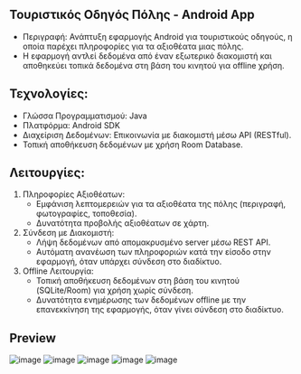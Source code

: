 ## Τουριστικός Οδηγός Πόλης - Android App
- Περιγραφή: Ανάπτυξη εφαρμογής Android για τουριστικούς οδηγούς, η οποία παρέχει πληροφορίες για τα αξιοθέατα μιας πόλης.
- Η εφαρμογή αντλεί δεδομένα από έναν εξωτερικό διακομιστή και αποθηκεύει τοπικά δεδομένα στη βάση του κινητού για offline χρήση.


##  Τεχνολογίες:
- Γλώσσα Προγραμματισμού: Java
- Πλατφόρμα: Android SDK
- Διαχείριση Δεδομένων: Επικοινωνία με διακομιστή μέσω API (RESTful).
- Τοπική αποθήκευση δεδομένων με χρήση Room Database.
  
## Λειτουργίες:
1. Πληροφορίες Αξιοθέατων:
      * Εμφάνιση λεπτομερειών για τα αξιοθέατα της πόλης (περιγραφή, φωτογραφίες, τοποθεσία).
      * Δυνατότητα προβολής αξιοθέατων σε χάρτη.
2. Σύνδεση με Διακομιστή:
      * Λήψη δεδομένων από απομακρυσμένο server μέσω REST API.
      * Αυτόματη ανανέωση των πληροφοριών κατά την είσοδο στην εφαρμογή, όταν υπάρχει σύνδεση στο διαδίκτυο.
3. Offline Λειτουργία:
      * Τοπική αποθήκευση δεδομένων στη βάση του κινητού (SQLite/Room) για χρήση χωρίς σύνδεση.
      * Δυνατότητα ενημέρωσης των δεδομένων offline με την επανεκκίνηση της εφαρμογής, όταν γίνει σύνδεση στο διαδίκτυο.
  
## Preview

![image](https://github.com/haris2718/KastoriaCityGuideNew/blob/main//assets/first_page_com.example.kastoria_guide.jpg)
![image](https://github.com/haris2718/KastoriaCityGuideNew/blob/main//assets/second_page_com.example.kastoria_guide.jpg)
![image](https://github.com/haris2718/KastoriaCityGuideNew/blob/main//assets/third_com.example.kastoria_guide.jpg)
![image](https://github.com/haris2718/KastoriaCityGuideNew/blob/main//assets/rating_com.example.kastoria_guide.jpg)
![image](https://github.com/haris2718/KastoriaCityGuideNew/blob/main//assets/map_com.example.kastoria_guide.jpg)

